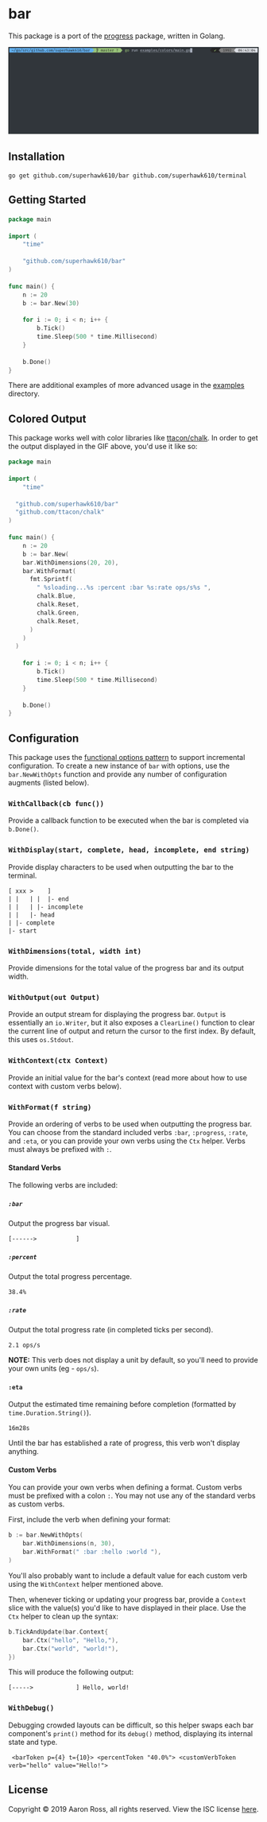 # bar

This package is a port of the [progress](https://github.com/visionmedia/node-progress) package, written in Golang.

![terminal demo](assets/bar.gif)

## Installation

```
go get github.com/superhawk610/bar github.com/superhawk610/terminal
```

## Getting Started

```go
package main

import (
	"time"

	"github.com/superhawk610/bar"
)

func main() {
	n := 20
	b := bar.New(30)

	for i := 0; i < n; i++ {
		b.Tick()
		time.Sleep(500 * time.Millisecond)
	}

	b.Done()
}
```

There are additional examples of more advanced usage in the [examples](examples) directory.

## Colored Output

This package works well with color libraries like [ttacon/chalk](https://github.com/ttacon/chalk). In order to get the output displayed in the GIF above, you'd use it like so:

```go
package main

import (
	"time"

  "github.com/superhawk610/bar"
  "github.com/ttacon/chalk"
)

func main() {
	n := 20
	b := bar.New(
    bar.WithDimensions(20, 20),
    bar.WithFormat(
      fmt.Sprintf(
        " %sloading...%s :percent :bar %s:rate ops/s%s ",
        chalk.Blue,
        chalk.Reset,
        chalk.Green,
        chalk.Reset,
      )
    )
  )

	for i := 0; i < n; i++ {
		b.Tick()
		time.Sleep(500 * time.Millisecond)
	}

	b.Done()
}
```

## Configuration

This package uses the [functional options pattern](https://halls-of-valhalla.org/beta/articles/functional-options-pattern-in-go,54/) to support incremental configuration. To create a new instance of `bar` with options, use the `bar.NewWithOpts` function and provide any number of configuration augments (listed below).

### `WithCallback(cb func())`

Provide a callback function to be executed when the bar is completed via `b.Done()`.

### `WithDisplay(start, complete, head, incomplete, end string)`

Provide display characters to be used when outputting the bar to the terminal.

```
[ xxx >    ]
| |   | |  |- end
| |   | |- incomplete
| |   |- head
| |- complete
|- start
```

### `WithDimensions(total, width int)`

Provide dimensions for the total value of the progress bar and its output width.

### `WithOutput(out Output)`

Provide an output stream for displaying the progress bar. `Output` is essentially an `io.Writer`, but it also exposes a `ClearLine()` function to clear the current line of output and return the cursor to the first index. By default, this uses `os.Stdout`.

### `WithContext(ctx Context)`

Provide an initial value for the bar's context (read more about how to use context with custom verbs below).

### `WithFormat(f string)`

Provide an ordering of verbs to be used when outputting the progress bar. You can choose from the standard included verbs `:bar`, `:progress`, `:rate`, and `:eta`, or you can provide your own verbs using the `Ctx` helper. Verbs must always be prefixed with `:`.

#### Standard Verbs

The following verbs are included:

##### `:bar`

Output the progress bar visual.

```
[------>           ]
```

##### `:percent`

Output the total progress percentage.

```
38.4%
```

##### `:rate`

Output the total progress rate (in completed ticks per second).

```
2.1 ops/s
```

**NOTE:** This verb does not display a unit by default, so you'll need to provide your own units (eg - `ops/s`).

#### `:eta`

Output the estimated time remaining before completion (formatted by `time.Duration.String()`).

```
16m28s
```

Until the bar has established a rate of progress, this verb won't display anything.

#### Custom Verbs

You can provide your own verbs when defining a format. Custom verbs must be prefixed with a colon `:`. You may not use any of the standard verbs as custom verbs.

First, include the verb when defining your format:

```go
b := bar.NewWithOpts(
	bar.WithDimensions(n, 30),
	bar.WithFormat(" :bar :hello :world "),
)
```

You'll also probably want to include a default value for each custom verb using the `WithContext` helper mentioned above.

Then, whenever ticking or updating your progress bar, provide a `Context` slice with the value(s) you'd like to have displayed in their place. Use the `Ctx` helper to clean up the syntax:

```go
b.TickAndUpdate(bar.Context{
	bar.Ctx("hello", "Hello,"),
	bar.Ctx("world", "world!"),
})
```

This will produce the following output:

```
[----->            ] Hello, world!

```

### `WithDebug()`

Debugging crowded layouts can be difficult, so this helper swaps each bar component's `print()` method for its `debug()` method, displaying its internal state and type.

```
 <barToken p={4} t={10}> <percentToken "40.0%"> <customVerbToken verb="hello" value="Hello!">
```

## License

Copyright &copy; 2019 Aaron Ross, all rights reserved. View the ISC license [here](LICENSE).
